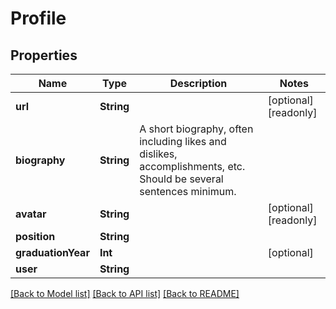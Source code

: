 # Profile

## Properties
Name | Type | Description | Notes
------------ | ------------- | ------------- | -------------
**url** | **String** |  | [optional] [readonly] 
**biography** | **String** | A short biography, often including likes and dislikes, accomplishments, etc. Should be several sentences minimum. | 
**avatar** | **String** |  | [optional] [readonly] 
**position** | **String** |  | 
**graduationYear** | **Int** |  | [optional] 
**user** | **String** |  | 

[[Back to Model list]](../README.md#documentation-for-models) [[Back to API list]](../README.md#documentation-for-api-endpoints) [[Back to README]](../README.md)


